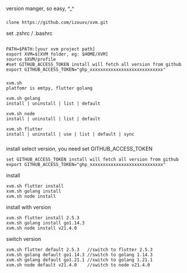 

version manger, so easy, ^_^
###
```
clone https://github.com/izouxv/xvm.git
```
set .zshrc / .bashrc
```

PATH=$PATH:[your xvm project path]
export XVM=$[XVM folder, eg: $HOME/XVM]
source $XVM/profile
#set GITHUB_ACCESS_TOKEN install will fetch all version from github
export GITHUB_ACCESS_TOKEN="ghp_xxxxxxxxxxxxxxxxxxxxxxxxxxxx"

```

#####
 
```
xvm.sh  
platfomr is emtpy, flutter golang 

xvm.sh golang
install | uninstall | list | default 

xvm.sh node
install | uninstall | list | default 

xvm.sh flutter
install | uninstall | use | list | default | sync
```

#####

install select version, you need set GITHUB_ACCESS_TOKEN
```
set GITHUB_ACCESS_TOKEN install will fetch all version from github
export GITHUB_ACCESS_TOKEN="ghp_xxxxxxxxxxxxxxxxxxxxxxxxxxxx"
```
install 
```
xvm.sh flutter install 
xvm.sh golang install 
xvm.sh node install 
``` 
install with version 
```
xvm.sh flutter install 2.5.3
xvm.sh golang install go1.14.3
xvm.sh node install v21.4.0
```
switch version 
```
xvm.sh flutter default 2.5.3   //switch to flutter 2.5.3
xvm.sh golang default go1.14.3 //switch to golang 1.14.3
xvm.sh golang default go1.21.1 //switch to golang 1.21.1
xvm.sh node default v21.4.0    //switch to node v21.4.0
```


<!-- ###
select golang version with bash
```
eval $( xvm.sh golang use go1.14.3 )
go version 
eval $( xvm.sh flutter use 2.5.3 )
flutter --version 
``` -->
